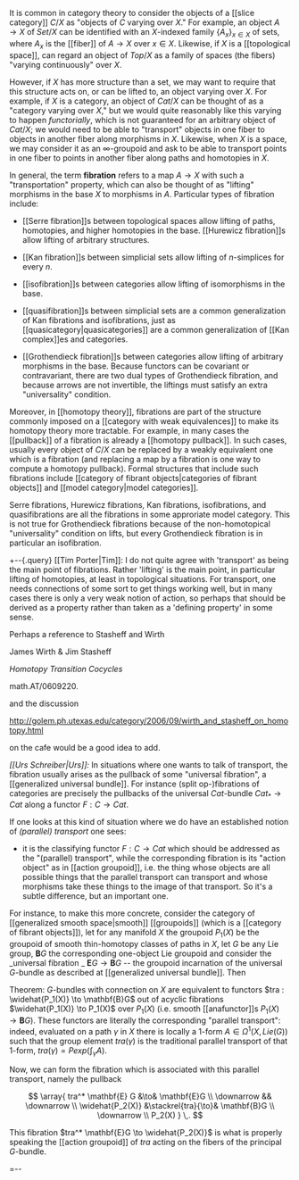 It is common in category theory to consider the objects of a [[slice category]] $C/X$ as "objects of $C$ varying over $X$."  For example, an object $A\to X$ of $Set/X$ can be identified with an $X$-indexed family $\{A_x\}_{x\in X}$ of sets, where $A_x$ is the [[fiber]] of $A\to X$ over $x\in X$.  Likewise, if $X$ is a [[topological space]], can regard an object of $Top/X$ as a family of spaces (the fibers) "varying continuously" over $X$.

However, if $X$ has more structure than a set, we may want to require that this structure acts on, or can be lifted to, an object varying over $X$.  For example, if $X$ is a category, an object of $Cat/X$ can be thought of as a "category varying over $X$," but we would quite reasonably like this varying to happen _functorially_, which is not guaranteed for an arbitrary object of $Cat/X$; we would need to be able to "transport" objects in one fiber to objects in another fiber along morphisms in $X$.  Likewise, when $X$ is a space, we may consider it as an $\infty$-groupoid and ask to be able to transport points in one fiber to points in another fiber along paths and homotopies in $X$.

In general, the term **fibration** refers to a map $A\to X$ with such a "transportation" property, which can also be thought of as "lifting" morphisms in the base $X$ to morphisms in $A$.  Particular types of fibration include:

* [[Serre fibration]]s between topological spaces allow lifting of paths, homotopies, and higher homotopies in the base.  [[Hurewicz fibration]]s allow lifting of arbitrary structures.

* [[Kan fibration]]s between simplicial sets allow lifting of $n$-simplices for every $n$.

* [[isofibration]]s between categories allow lifting of isomorphisms in the base.

* [[quasifibration]]s between simplicial sets are a common generalization of Kan fibrations and isofibrations, just as [[quasicategory|quasicategories]] are a common generalization of [[Kan complex]]es and categories.

* [[Grothendieck fibration]]s between categories allow lifting of arbitrary morphisms in the base.  Because functors can be covariant or contravariant, there are two dual types of Grothendieck fibration, and because arrows are not invertible, the liftings must satisfy an extra "universality" condition.

Moreover, in [[homotopy theory]], fibrations are part of the structure commonly imposed on a [[category with weak equivalences]] to make its homotopy theory more tractable.  For example, in many cases the [[pullback]] of a fibration is already a [[homotopy pullback]].  In such cases, usually every object of $C/X$ can be replaced by a weakly equivalent one which is a fibration (and replacing a map by a fibration is one way to compute a homotopy pullback).  Formal structures that include such fibrations include [[category of fibrant objects|categories of fibrant objects]] and [[model category|model categories]].

Serre fibrations, Hurewicz fibrations, Kan fibrations, isofibrations, and quasifibrations are all the fibrations in some approriate model category.  This is not true for Grothendieck fibrations because of the non-homotopical "universality" condition on lifts, but every Grothendieck fibration is in particular an isofibration.


+--{.query}
[[Tim Porter|Tim]]: I do not quite agree with 'transport' as being the main point of fibrations. Rather 'lifting' is the main point, in particular lifting of homotopies, at least in topological situations.   For transport, one needs connections of some sort to get things working well, but in many cases  there is only a very weak notion of action, so perhaps that should be derived as a property rather than taken as a 'defining property' in some sense.

Perhaps a reference to Stasheff and Wirth 
 
James Wirth & Jim Stasheff

_Homotopy Transition Cocycles_

math.AT/0609220.

and the discussion

http://golem.ph.utexas.edu/category/2006/09/wirth_and_stasheff_on_homotopy.html

on the cafe would be a good idea to add.

_[[Urs Schreiber|Urs]]:_ In situations where one wants
to talk of transport, the fibration usually arises as the
pullback of some "universal fibration", a
[[generalized universal bundle]]. For instance 
(split op-)fibrations of categories are precisely the pullbacks of the universal $Cat$-bundle 
$Cat_* \to Cat$ along a functor $F : C \to Cat$.

If one looks at this kind of situation where we do have an established notion of _(parallel) transport_ one sees:

* it is the classifying functor $F : C \to Cat$ which should be addressed as the "(parallel) transport", while the corresponding fibration is its "action object" as in [[action groupoid]], i.e. the thing whose objects are all possible things that the parallel transport can transport and whose morphisms take these things to the image of that transport. So it's a subtle difference, but an important one.

For instance, to make this more concrete, consider the category of [[generalized smooth space|smooth]] [[groupoids]] (which is a [[category of fibrant objects]]), let for any manifold $X$ the groupoid $P_1(X)$ be the groupoid of smooth thin-homotopy classes of paths in $X$, let $G$ be any Lie group, $\mathbf{B} G$ the corresponding one-object Lie groupoid and consider the _universal fibration _ $\mathbf{E} G \to \mathbf{B}G$ -- the groupoid incarnation of the universal $G$-bundle as described at [[generalized universal bundle]]. Then

Theorem: $G$-bundles with connection on $X$ are equivalent to functors $tra : \widehat{P_1(X)} \to \mathbf{B}G$ out of acyclic fibrations $\widehat{P_1(X)} \to P_1(X)$ over $P_1(X)$ (i.e. smooth [[anafunctor]]s $P_1(X) \to \mathbf{B}G$). These functors are literally the corresponding "parallel transport": indeed, evaluated on a path $\gamma$ in $X$ there is locally a 1-form $A \in \Omega^1(X, Lie(G))$ such that the group element $tra(\gamma)$ is the traditional parallel transport of that 1-form, $tra(\gamma) = P exp(\int_\gamma A)$.

Now, we can form the fibration which is associated with this parallel transport, namely the pullback

$$
  \array{
     tra^* \mathbf{E} G &\to& \mathbf{E}G
     \\
     \downarrow && \downarrow
     \\
     \widehat{P_2(X)} &\stackrel{tra}{\to}& \mathbf{B}G
     \\
     \downarrow
     \\
     P_2(X)
  }
  \,.
$$

This fibration $tra^* \mathbf{E}G \to \widehat{P_2(X)}$ is what is properly speaking the [[action groupoid]] of $tra$ acting on the fibers of the principal $G$-bundle. 

=--